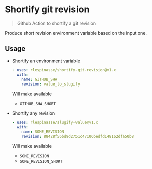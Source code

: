 # Shortify git revision

> Github Action to shortify a git revision

Produce short revision environment variable based on the input one.

## Usage

- Shortify an environment variable

  ```yaml
  - uses: rlespinasse/shortify-git-revision@v1.x
    with:
      name: GITHUB_SHA
      revision: value_to_slugify
  ```

  Will make available

  - `GITHUB_SHA_SHORT`

- Shortify any revision

  ```yaml
  - uses: rlespinasse/slugify-value@v1.x
    with:
      name: SOME_REVISION
      revision: 88428f56bd9d2751c47106bedfd148162dfa50b8
  ```

  Will make available

  - `SOME_REVISION`
  - `SOME_REVISION_SHORT`
